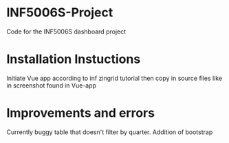 # INF5006S-Project
Code for the INF5006S dashboard project

# Installation Instuctions
Initiate Vue app according to inf zingrid tutorial then copy in source files like in screenshot found in Vue-app

# Improvements and errors
Currently buggy table that doesn't filter by quarter. Addition of bootstrap
